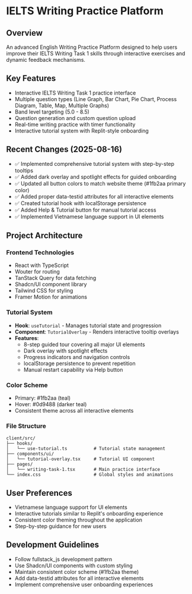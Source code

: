 # IELTS Writing Practice Platform

## Overview
An advanced English Writing Practice Platform designed to help users improve their IELTS Writing Task 1 skills through interactive exercises and dynamic feedback mechanisms.

## Key Features
- Interactive IELTS Writing Task 1 practice interface
- Multiple question types (Line Graph, Bar Chart, Pie Chart, Process Diagram, Table, Map, Multiple Graphs)
- Band level targeting (5.0 - 8.5)
- Question generation and custom question upload
- Real-time writing practice with timer functionality
- Interactive tutorial system with Replit-style onboarding

## Recent Changes (2025-08-16)
- ✅ Implemented comprehensive tutorial system with step-by-step tooltips
- ✅ Added dark overlay and spotlight effects for guided onboarding
- ✅ Updated all button colors to match website theme (#1fb2aa primary color)
- ✅ Added proper data-testid attributes for all interactive elements
- ✅ Created tutorial hook with localStorage persistence
- ✅ Added Help & Tutorial button for manual tutorial access
- ✅ Implemented Vietnamese language support in UI elements

## Project Architecture

### Frontend Technologies
- React with TypeScript
- Wouter for routing
- TanStack Query for data fetching
- Shadcn/UI component library
- Tailwind CSS for styling
- Framer Motion for animations

### Tutorial System
- **Hook**: `useTutorial` - Manages tutorial state and progression
- **Component**: `TutorialOverlay` - Renders interactive tooltip overlays
- **Features**: 
  - 8-step guided tour covering all major UI elements
  - Dark overlay with spotlight effects
  - Progress indicators and navigation controls
  - localStorage persistence to prevent repetition
  - Manual restart capability via Help button

### Color Scheme
- Primary: #1fb2aa (teal)
- Hover: #0d9488 (darker teal)
- Consistent theme across all interactive elements

### File Structure
```
client/src/
├── hooks/
│   └── use-tutorial.ts          # Tutorial state management
├── components/ui/
│   └── tutorial-overlay.tsx     # Tutorial UI component
├── pages/
│   └── writing-task-1.tsx       # Main practice interface
└── index.css                    # Global styles and animations
```

## User Preferences
- Vietnamese language support for UI elements
- Interactive tutorials similar to Replit's onboarding experience
- Consistent color theming throughout the application
- Step-by-step guidance for new users

## Development Guidelines
- Follow fullstack_js development pattern
- Use Shadcn/UI components with custom styling
- Maintain consistent color scheme (#1fb2aa theme)
- Add data-testid attributes for all interactive elements
- Implement comprehensive user onboarding experiences